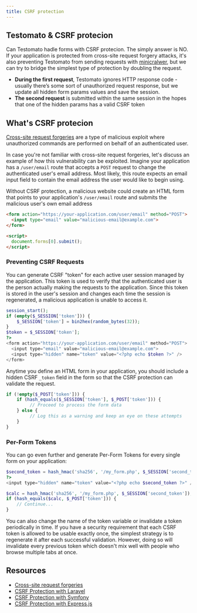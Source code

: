 ```yaml
---
title: CSRF protection
---
```


## Testomato & CSRF protecion

Can Testomato hadle forms with CSRF protecion. The simply answer is NO.
If your application is protected from cross-site request forgery attacks, it's also
preventing Testomato from sending requests with [minicralwer](https://github.com/testomato/minicrawler), but we can try to 
bridge the simplest type of protection by doubling the request.

* **During the first request**, Testomato ignores HTTP response code - 
  usually there’s some sort of unauthorized request response,
  but we update all hidden form params values and save the session.
* **The second request** is submitted within the same session in the hopes that one of the hidden params has a valid CSRF token

## What's CSRF protecion

[Cross-site request forgeries](https://en.wikipedia.org/wiki/Cross-site_request_forgery) are a type of malicious
exploit where unauthorized commands are performed on behalf of an authenticated user.

In case you're not familiar with cross-site request forgeries, let's discuss an example of how this
vulnerability can be exploited. Imagine your application has a `/user/email` route that accepts a 
`POST` request to change the authenticated user's email address. Most likely, this route expects
an email input field to contain the email address the user would like to begin using.

Without CSRF protection, a malicious website could create an HTML form that points to your
application's `/user/email` route and submits the malicious user's own email address

```html
<form action="https://your-application.com/user/email" method="POST">
  <input type="email" value="malicious-email@example.com">
</form>

<script>
  document.forms[0].submit();
</script>
```

### Preventing CSRF Requests

You can generate CSRF "token" for each active user session managed by the application.
This token is used to verify that the authenticated user is the person actually making 
the requests to the application. Since this token is stored in the user's session
and changes each time the session is regenerated, a malicious application is unable to access it.

```php
session_start();
if (empty($_SESSION['token'])) {
    $_SESSION['token'] = bin2hex(random_bytes(32));
}
$token = $_SESSION['token'];
?>
<form action="https://your-application.com/user/email" method="POST">
  <input type="email" value="malicious-email@example.com">
  <input type="hidden" name="token" value="<?php echo $token ?>" />
</form>
```

Anytime you define an HTML form in your application, 
you should include a hidden CSRF `_token` field in the 
form so that the CSRF protection can validate the request.

```php
if (!empty($_POST['token'])) {
    if (hash_equals($_SESSION['token'], $_POST['token'])) {
         // Proceed to process the form data
    } else {
         // Log this as a warning and keep an eye on these attempts
    }
}
```

### Per-Form Tokens

You can go even further and generate Per-Form Tokens for every single 
form on your application:

```php
$second_token = hash_hmac('sha256', '/my_form.php', $_SESSION['second_token']);
?>
<input type="hidden" name="token" value="<?php echo $second_token ?>" />
```

```php
$calc = hash_hmac('sha256', '/my_form.php', $_SESSION['second_token']);
if (hash_equals($calc, $_POST['token'])) {
    // Continue...
}
```

You can also change the name of the token variable or invalidate a token
periodically in time. If you have a security requirement that each CSRF 
token is allowed to be usable exactly once, the simplest strategy
is to regenerate it after each successful validation. 
However, doing so will invalidate every previous token which doesn't
mix well with people who browse multiple tabs at once.

## Resources

* [Cross-site request forgeries](https://en.wikipedia.org/wiki/Cross-site_request_forgery)
* [CSRF Protection with Laravel](https://laravel.com/docs/8.x/csrf#csrf-explanation)
* [CSRF Protection with Symfony](https://symfony.com/doc/current/security/csrf.html)
* [CSRF Protection with Express.js](http://expressjs.com/en/resources/middleware/csurf.html)
